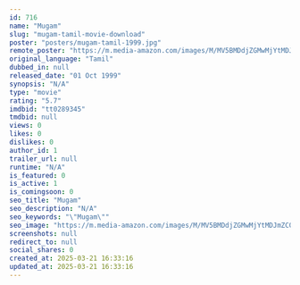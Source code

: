 ```yaml
---
id: 716
name: "Mugam"
slug: "mugam-tamil-movie-download"
poster: "posters/mugam-tamil-1999.jpg"
remote_poster: "https://m.media-amazon.com/images/M/MV5BMDdjZGMwMjYtMDJmZC00ZWRhLThjMGYtYWQwM2E4NGVhNmEzXkEyXkFqcGdeQXVyMjA4OTI5NDQ@._V1_SX300.jpg"
original_language: "Tamil"
dubbed_in: null
released_date: "01 Oct 1999"
synopsis: "N/A"
type: "movie"
rating: "5.7"
imdbid: "tt0289345"
tmdbid: null
views: 0
likes: 0
dislikes: 0
author_id: 1
trailer_url: null
runtime: "N/A"
is_featured: 0
is_active: 1
is_comingsoon: 0
seo_title: "Mugam"
seo_description: "N/A"
seo_keywords: "\"Mugam\""
seo_image: "https://m.media-amazon.com/images/M/MV5BMDdjZGMwMjYtMDJmZC00ZWRhLThjMGYtYWQwM2E4NGVhNmEzXkEyXkFqcGdeQXVyMjA4OTI5NDQ@._V1_SX300.jpg"
screenshots: null
redirect_to: null
social_shares: 0
created_at: 2025-03-21 16:33:16
updated_at: 2025-03-21 16:33:16
---
```


